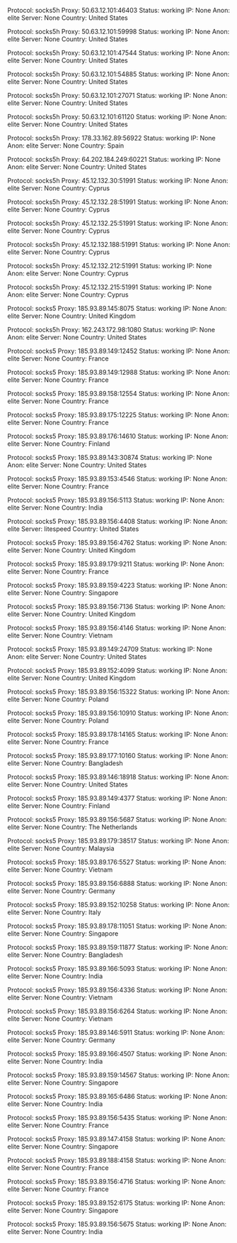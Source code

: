 Protocol: socks5h
Proxy: 50.63.12.101:46403
Status: working
IP: None
Anon: elite
Server: None
Country: United States

Protocol: socks5h
Proxy: 50.63.12.101:59998
Status: working
IP: None
Anon: elite
Server: None
Country: United States

Protocol: socks5h
Proxy: 50.63.12.101:47544
Status: working
IP: None
Anon: elite
Server: None
Country: United States

Protocol: socks5h
Proxy: 50.63.12.101:54885
Status: working
IP: None
Anon: elite
Server: None
Country: United States

Protocol: socks5h
Proxy: 50.63.12.101:27071
Status: working
IP: None
Anon: elite
Server: None
Country: United States

Protocol: socks5h
Proxy: 50.63.12.101:61120
Status: working
IP: None
Anon: elite
Server: None
Country: United States

Protocol: socks5h
Proxy: 178.33.162.89:56922
Status: working
IP: None
Anon: elite
Server: None
Country: Spain

Protocol: socks5h
Proxy: 64.202.184.249:60221
Status: working
IP: None
Anon: elite
Server: None
Country: United States

Protocol: socks5h
Proxy: 45.12.132.30:51991
Status: working
IP: None
Anon: elite
Server: None
Country: Cyprus

Protocol: socks5h
Proxy: 45.12.132.28:51991
Status: working
IP: None
Anon: elite
Server: None
Country: Cyprus

Protocol: socks5h
Proxy: 45.12.132.25:51991
Status: working
IP: None
Anon: elite
Server: None
Country: Cyprus

Protocol: socks5h
Proxy: 45.12.132.188:51991
Status: working
IP: None
Anon: elite
Server: None
Country: Cyprus

Protocol: socks5h
Proxy: 45.12.132.212:51991
Status: working
IP: None
Anon: elite
Server: None
Country: Cyprus

Protocol: socks5h
Proxy: 45.12.132.215:51991
Status: working
IP: None
Anon: elite
Server: None
Country: Cyprus

Protocol: socks5
Proxy: 185.93.89.145:8075
Status: working
IP: None
Anon: elite
Server: None
Country: United Kingdom

Protocol: socks5h
Proxy: 162.243.172.98:1080
Status: working
IP: None
Anon: elite
Server: None
Country: United States

Protocol: socks5
Proxy: 185.93.89.149:12452
Status: working
IP: None
Anon: elite
Server: None
Country: France

Protocol: socks5
Proxy: 185.93.89.149:12988
Status: working
IP: None
Anon: elite
Server: None
Country: France

Protocol: socks5
Proxy: 185.93.89.158:12554
Status: working
IP: None
Anon: elite
Server: None
Country: France

Protocol: socks5
Proxy: 185.93.89.175:12225
Status: working
IP: None
Anon: elite
Server: None
Country: France

Protocol: socks5
Proxy: 185.93.89.176:14610
Status: working
IP: None
Anon: elite
Server: None
Country: Finland

Protocol: socks5
Proxy: 185.93.89.143:30874
Status: working
IP: None
Anon: elite
Server: None
Country: United States

Protocol: socks5
Proxy: 185.93.89.153:4546
Status: working
IP: None
Anon: elite
Server: None
Country: France

Protocol: socks5
Proxy: 185.93.89.156:5113
Status: working
IP: None
Anon: elite
Server: None
Country: India

Protocol: socks5
Proxy: 185.93.89.156:4408
Status: working
IP: None
Anon: elite
Server: litespeed
Country: United States

Protocol: socks5
Proxy: 185.93.89.156:4762
Status: working
IP: None
Anon: elite
Server: None
Country: United Kingdom

Protocol: socks5
Proxy: 185.93.89.179:9211
Status: working
IP: None
Anon: elite
Server: None
Country: France

Protocol: socks5
Proxy: 185.93.89.159:4223
Status: working
IP: None
Anon: elite
Server: None
Country: Singapore

Protocol: socks5
Proxy: 185.93.89.156:7136
Status: working
IP: None
Anon: elite
Server: None
Country: United Kingdom

Protocol: socks5
Proxy: 185.93.89.156:4146
Status: working
IP: None
Anon: elite
Server: None
Country: Vietnam

Protocol: socks5
Proxy: 185.93.89.149:24709
Status: working
IP: None
Anon: elite
Server: None
Country: United States

Protocol: socks5
Proxy: 185.93.89.152:4099
Status: working
IP: None
Anon: elite
Server: None
Country: United Kingdom

Protocol: socks5
Proxy: 185.93.89.156:15322
Status: working
IP: None
Anon: elite
Server: None
Country: Poland

Protocol: socks5
Proxy: 185.93.89.156:10910
Status: working
IP: None
Anon: elite
Server: None
Country: Poland

Protocol: socks5
Proxy: 185.93.89.178:14165
Status: working
IP: None
Anon: elite
Server: None
Country: France

Protocol: socks5
Proxy: 185.93.89.177:10160
Status: working
IP: None
Anon: elite
Server: None
Country: Bangladesh

Protocol: socks5
Proxy: 185.93.89.146:18918
Status: working
IP: None
Anon: elite
Server: None
Country: United States

Protocol: socks5
Proxy: 185.93.89.149:4377
Status: working
IP: None
Anon: elite
Server: None
Country: Finland

Protocol: socks5
Proxy: 185.93.89.156:5687
Status: working
IP: None
Anon: elite
Server: None
Country: The Netherlands

Protocol: socks5
Proxy: 185.93.89.179:38517
Status: working
IP: None
Anon: elite
Server: None
Country: Malaysia

Protocol: socks5
Proxy: 185.93.89.176:5527
Status: working
IP: None
Anon: elite
Server: None
Country: Vietnam

Protocol: socks5
Proxy: 185.93.89.156:6888
Status: working
IP: None
Anon: elite
Server: None
Country: Germany

Protocol: socks5
Proxy: 185.93.89.152:10258
Status: working
IP: None
Anon: elite
Server: None
Country: Italy

Protocol: socks5
Proxy: 185.93.89.178:11051
Status: working
IP: None
Anon: elite
Server: None
Country: Singapore

Protocol: socks5
Proxy: 185.93.89.159:11877
Status: working
IP: None
Anon: elite
Server: None
Country: Bangladesh

Protocol: socks5
Proxy: 185.93.89.166:5093
Status: working
IP: None
Anon: elite
Server: None
Country: India

Protocol: socks5
Proxy: 185.93.89.156:4336
Status: working
IP: None
Anon: elite
Server: None
Country: Vietnam

Protocol: socks5
Proxy: 185.93.89.156:6264
Status: working
IP: None
Anon: elite
Server: None
Country: Vietnam

Protocol: socks5
Proxy: 185.93.89.146:5911
Status: working
IP: None
Anon: elite
Server: None
Country: Germany

Protocol: socks5
Proxy: 185.93.89.166:4507
Status: working
IP: None
Anon: elite
Server: None
Country: India

Protocol: socks5
Proxy: 185.93.89.159:14567
Status: working
IP: None
Anon: elite
Server: None
Country: Singapore

Protocol: socks5
Proxy: 185.93.89.165:6486
Status: working
IP: None
Anon: elite
Server: None
Country: India

Protocol: socks5
Proxy: 185.93.89.156:5435
Status: working
IP: None
Anon: elite
Server: None
Country: France

Protocol: socks5
Proxy: 185.93.89.147:4158
Status: working
IP: None
Anon: elite
Server: None
Country: Singapore

Protocol: socks5
Proxy: 185.93.89.188:4158
Status: working
IP: None
Anon: elite
Server: None
Country: France

Protocol: socks5
Proxy: 185.93.89.156:4716
Status: working
IP: None
Anon: elite
Server: None
Country: France

Protocol: socks5
Proxy: 185.93.89.152:6175
Status: working
IP: None
Anon: elite
Server: None
Country: Singapore

Protocol: socks5
Proxy: 185.93.89.156:5675
Status: working
IP: None
Anon: elite
Server: None
Country: India

